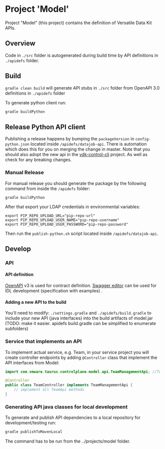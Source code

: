 # Project 'Model'
Project "Model" (this project) contains the definition of Versatile Data Kit APIs.

## Overview
Code in `./src` folder is autogenerated during build time by API definitions in `./apidefs` folder.

## Build
`gradle clean build`
will generate API stubs in `./src` folder from OpenAPI 3.0 definitions in `./apidefs` folder

To generate python client run:
```bash
gradle buildPython
```

## Release Python API client
Publishing a release happens by bumping the `packageVersion` in `config-python.json` located inside `/apidefs/datajob-api`. There is automation which does this for you on merging the change in master. Note that you should also adopt the new api in the [vdk-control-cli](https://github.com/vmware/versatile-data-kit/tree/main/projects/vdk-control-cli) project. As well as check for any breaking changes.

### Manual Release
For manual release you should generate the package by the following command from inside the `/apidefs` folder:

```
gradle buildPython
```

After that export your LDAP credentials in environmental variables:

```
export PIP_REPO_UPLOAD_URL="pip-repo-url"
export PIP_REPO_UPLOAD_USER_NAME="pip-repo-username"
export PIP_REPO_UPLOAD_USER_PASSWORD="pip-repo-password"
```

Then run the `publish-python.sh` script located inside `/apidefs/datajob-api`.

## Develop
### API
#### API definition
[OpenAPI](https://github.com/OAI/OpenAPI-Specification/blob/master/versions/3.0.0.md) v3 is used for contract definition. [Swagger editor](https://swagger.io/tools/swagger-editor/) can be used for IDL development (specification with examples) .

#### Adding a new API to the build
You'll need to modify: `./settings.gradle` and `./apidefs/build.gradle` to include your new API (java interfaces) into the build artifacts of model.jar (TODO: make it easier. apidefs build.gradle can be simplified to enumerate subfolders)


### Service that implements an API
To implement actual service, e.g. Team, in your service project you will create controller endpoints by adding ```@Controller``` class that implement the API interfaces from Model:

```java
import com.vmware.taurus.controlplane.model.api.TeamManagementApi; //TeamManagementApi class is an autogenerated stub that resides in model.jar

@Controller
public class TeamController implements TeamManagementApi {
	// implement all TeamApi methods
}
```

### Generating API java classes for local development
To generate and publish API dependencies to a local repository for development/testing run:
```bash
gradle publishToMavenLocal
```
The command has to be run from the ../projects/model folder.

